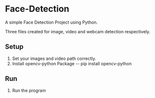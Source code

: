 # Face-Detection
A simple Face Detection Project using Python.

Three files created for image, video and webcam detection respectively.

## Setup
1. Set your images and video path correctly.
2. Install opencv-python Package
   -- pip install opencv-python

## Run
1. Run the program
